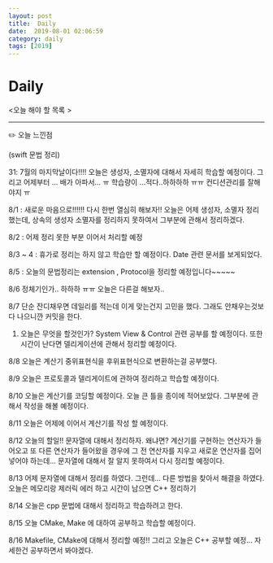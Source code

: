 ```yaml
---
layout: post
title:  Daily
date:  2019-08-01 02:06:59
category: daily
tags: [2019]
---
```


# Daily

<오늘 해야 할 목록 >

------

✏️ 오늘 느낀점

(swift 문법 정리)

31: 7월의 마지막날이다!!!! 오늘은 생성자, 소멸자에 대해서 자세히 학습할 예정이다. 그리고 어제부터 ... 배가 아파서... ㅠ 학습량이 ...적다..하하하하 ㅠㅠ 컨디션관리를 잘해야지 ㅠ

8/1 : 새로운 마음으로!!!!!! 다시 한번 열심히 해보자!!
오늘은 어제 생성자, 소멸자 정리했는데, 상속의 생성자 소멸자를 정리하지 못하여서 그부분에 관해서 정리하겠다.

8/2 : 어제 정리 못한 부분 이어서 처리할 예정

8/3 ~ 4 : 휴가로
정리는 하지 않고 학습만 할 예정이다.
Date 관련 문서를 보게되었다.

8/5 : 오늘의 문법정리는 extension , Protocol을 정리할 예정입니다~~~~~

8/6 정체기인가.. 하하하 ㅠㅠ 오늘은 다른걸 해보자..

8/7 단순 잔디채우면 데일리를 적는데 이게 맞는건지 고민을 했다. 그래도 안채우는것보다 나으니깐 커밋을 한다. 
1. 오늘은 무엇을 할것인가? System View & Control 관련 공부를 할 예정이다. 또한 시간이 난다면 델리게이션에 관해서 정리할 예정이다.

8/8 오늘은 계산기 중위표현식을 후위표현식으로 변환하는걸 공부했다. 

8/9 오늘은 프로토콜과 델리게이트에 관하여 정리하고 학습할 예정이다.

8/10 오늘은 계산기를 코딩할 예정이다. 
오늘 큰 틀을 종이에 적어보았다. 그부분에 관해서 작성을 해볼 예정이다. 

8/11 오늘은 어제에 이어서 계산기를 작성 할 예정이다.

8/12 오늘의 할일!! 문자열에 대해서 정리하자. 왜냐면? 계산기를 구현하는 연산자가 들어오고 또 다른 연산자가 들어왔을 경우에 그 전 연산자를 지우고 새로운 연산자를 집어넣어야 하는데... 문자열에 대해서 잘 알지 못하여서 다시 정리할 예정이다.

8/13 어제 문자열에 대해서 정리를 하였다. 그런데... 다른 방법을 찾아서 해결을 하였다.
오늘은 메모리랑 제러릭 에러 하고 시간이 남으면 C++ 정리하기

8/14 오늘은 cpp 문법에 대해서 정리하고 학습하려고 한다.

8/15 오늘 CMake, Make 에 대하여 공부하고 학습할 예정이다.

8/16 Makefile, CMake에 대해서 정리할 예정!! 그리고 오늘은 C++ 공부할 예정... 자세한건 공부하면서 봐야겠다.